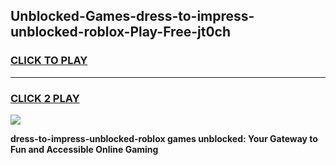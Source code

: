 
## Unblocked-Games-dress-to-impress-unblocked-roblox-Play-Free-jt0ch
<h3>
<a href="https://premium76.site?title=dress-to-impress-unblocked-roblox&ref=10A">CLICK TO PLAY</a></h3>
<hr>

<h3>
<a href="https://premium76.site?title=dress-to-impress-unblocked-roblox&ref=10A">CLICK 2 PLAY</a>
  
</h3>

<a href="https://premium76.site?title=dress-to-impress-unblocked-roblox&ref=10A"><img src="https://clearcache.store/games.png"></a>


**dress-to-impress-unblocked-roblox games unblocked: Your Gateway to Fun and Accessible Online Gaming**
